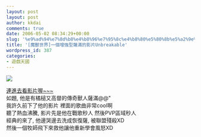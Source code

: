 ```yaml
---
layout: post
layout: post
author: kkdai
comments: true
date: 2006-05-02 08:34:29+00:00
slug: '%e9%ad%94%e7%8d%b8%e4%b8%96%e7%95%8c%e4%b8%80%e5%80%8b%e5%a2%9e%e5%bc%b7%e5%9e%8b%e8%96%a9%e6%bb%bf%e7%9a%84%e5%bd%b1%e7%89%87unbreakable'
title: '[魔獸世界]一個增強型薩滿的影片Unbreakable'
wordpress_id: 387
categories:
- 遊戲天國
---
```


![](http://www.wowtaiwan.com.tw/03Gameguide/Classes/image/03-04-07/c01.gif)

[連進去看影片喔~~~](http://0rz.net/951iz)  
如題, 他是有橘槌又高督的傳奇獸人薩滿@@"  
我許久前下了他的影片 裡面的歌曲非常cool啊  
聽了熱血沸騰, 影片先是他在戰歌秒人 然後PVP區域秒人  
經典的來了, 他邊哭邊去洗成恢復薩, 被聯盟殘殺XD  
然後一個牧師飛下來救他讓他重新學會風怒XD  
  

